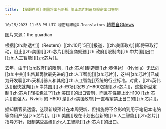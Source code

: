```yaml
---
title: 【秘翻在线】美国将出台新规 阻止芯片制造商规避出口管制
---
```

`10/15/2023 11:53 PM UTC 秘密翻譯組G-Translators` [轉載自GNews](https://gnews.org/articles/1837804)

图片来源：the guardian

根据[[zh:路透社]]（Reuters）[[zh:10月15日]]报道，[[zh:美国政府]]即将采取行动，阻止[[zh:美国]][[zh:芯片]]制造商规避[[zh:政府]]限制向[[zh:中共国]]出口[[zh:人工智能]][[zh:芯片]]。

去年，由于[[zh:政府]]的限制，[[zh:芯片]]制造商[[zh:英伟达]]（Nvidia）无法向[[zh:中共]]出售其两款最先进的[[zh:人工智能]][[zh:芯片]]，这些[[zh:芯片]]已成为开发聊[[zh:天机]]器人和其他[[zh:人工智能]]系统的行业标准。对此，[[zh:英伟达]]很快就向[[zh:中共国]][[zh:市场]]发布了H800定制[[zh:芯片]]，这些新型定制[[zh:芯片]]轻松绕过了[[zh:美国]]的出口管制，而且在性能上比H100 [[zh:芯片]]更强大。Nvidia 的 H800 是[[zh:美国政府]]一直希望禁止出口的[[zh:芯片]]。

据知情官员透露，这项新规预计在本周更新，但措施将不会影响到用于笔记本电脑等商用产品[[zh:芯片]]。[[zh:美国]]现在计划出台新的[[zh:人工智能]][[zh:芯片]]指导方针，限制某些高级[[zh:人工智能]][[zh:芯片]]的出口。

